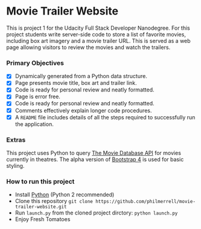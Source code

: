 Movie Trailer Website
=====================

This is project 1 for the Udacity Full Stack Developer Nanodegree.  For this project students write 
server-side code to store a list of favorite movies, including box art imagery and a movie trailer URL. 
This is served as a web page allowing visitors to review the movies and watch the trailers.

### Primary Objectives
- [x] Dynamically generated from a Python data structure.
- [x] Page presents movie title, box art and trailer link.
- [x] Code is ready for personal review and neatly formatted.
- [x] Page is error free.
- [x] Code is ready for personal review and neatly formatted.
- [x] Comments effectively explain longer code procedures.
- [x] A `README` file includes details of all the steps required to successfully run the application.

### Extras
This project uses Python to query [The Movie Database API](https://www.themoviedb.org/documentation/api?language=en)
for movies currently in theatres.  The alpha version of [Bootstrap 4](http://v4-alpha.getbootstrap.com/) 
is used for basic styling.

### How to run this project
 * Install [Python](https://www.python.org/) (Python 2 recommended)
 * Clone this repository `git clone https://github.com/philmerrell/movie-trailer-website.git`
 * Run `launch.py` from the cloned project dirctory: `python launch.py`
 * Enjoy Fresh Tomatoes